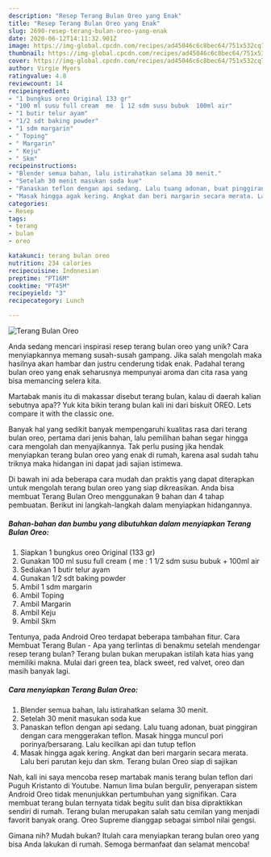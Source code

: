 ```yaml
---
description: "Resep Terang Bulan Oreo yang Enak"
title: "Resep Terang Bulan Oreo yang Enak"
slug: 2690-resep-terang-bulan-oreo-yang-enak
date: 2020-06-12T14:11:32.901Z
image: https://img-global.cpcdn.com/recipes/ad45046c6c8bec64/751x532cq70/terang-bulan-oreo-foto-resep-utama.jpg
thumbnail: https://img-global.cpcdn.com/recipes/ad45046c6c8bec64/751x532cq70/terang-bulan-oreo-foto-resep-utama.jpg
cover: https://img-global.cpcdn.com/recipes/ad45046c6c8bec64/751x532cq70/terang-bulan-oreo-foto-resep-utama.jpg
author: Virgie Myers
ratingvalue: 4.8
reviewcount: 14
recipeingredient:
- "1 bungkus oreo Original 133 gr"
- "100 ml susu full cream  me  1 12 sdm susu bubuk  100ml air"
- "1 butir telur ayam"
- "1/2 sdt baking powder"
- "1 sdm margarin"
- " Toping"
- " Margarin"
- " Keju"
- " Skm"
recipeinstructions:
- "Blender semua bahan, lalu istirahatkan selama 30 menit."
- "Setelah 30 menit masukan soda kue"
- "Panaskan teflon dengan api sedang. Lalu tuang adonan, buat pinggiran dengan cara menggerakan teflon. Masak hingga muncul pori porinya/bersarang. Lalu kecilkan api dan tutup teflon"
- "Masak hingga agak kering. Angkat dan beri margarin secara merata. Lalu beri parutan keju dan skm. Terang bulan Oreo siap di sajikan"
categories:
- Resep
tags:
- terang
- bulan
- oreo

katakunci: terang bulan oreo 
nutrition: 234 calories
recipecuisine: Indonesian
preptime: "PT16M"
cooktime: "PT45M"
recipeyield: "3"
recipecategory: Lunch

---
```



![Terang Bulan Oreo](https://img-global.cpcdn.com/recipes/ad45046c6c8bec64/751x532cq70/terang-bulan-oreo-foto-resep-utama.jpg)

Anda sedang mencari inspirasi resep terang bulan oreo yang unik? Cara menyiapkannya memang susah-susah gampang. Jika salah mengolah maka hasilnya akan hambar dan justru cenderung tidak enak. Padahal terang bulan oreo yang enak seharusnya mempunyai aroma dan cita rasa yang bisa memancing selera kita.

Martabak manis itu di makassar disebut terang bulan, kalau di daerah kalian sebutnya apa?? Yuk kita bikin terang bulan kali ini dari biskuit OREO. Lets compare it with the classic one.

Banyak hal yang sedikit banyak mempengaruhi kualitas rasa dari terang bulan oreo, pertama dari jenis bahan, lalu pemilihan bahan segar hingga cara mengolah dan menyajikannya. Tak perlu pusing jika hendak menyiapkan terang bulan oreo yang enak di rumah, karena asal sudah tahu triknya maka hidangan ini dapat jadi sajian istimewa.


Di bawah ini ada beberapa cara mudah dan praktis yang dapat diterapkan untuk mengolah terang bulan oreo yang siap dikreasikan. Anda bisa membuat Terang Bulan Oreo menggunakan 9 bahan dan 4 tahap pembuatan. Berikut ini langkah-langkah dalam menyiapkan hidangannya.

<!--inarticleads1-->

##### Bahan-bahan dan bumbu yang dibutuhkan dalam menyiapkan Terang Bulan Oreo:

1. Siapkan 1 bungkus oreo Original (133 gr)
1. Gunakan 100 ml susu full cream ( me : 1 1/2 sdm susu bubuk + 100ml air
1. Sediakan 1 butir telur ayam
1. Gunakan 1/2 sdt baking powder
1. Ambil 1 sdm margarin
1. Ambil  Toping
1. Ambil  Margarin
1. Ambil  Keju
1. Ambil  Skm


Tentunya, pada Android Oreo terdapat beberapa tambahan fitur. Cara Membuat Terang Bulan - Apa yang terlintas di benakmu setelah mendengar resep terang bulan? Terang bulan bukan merupakan istilah kata hias yang memiliki makna. Mulai dari green tea, black sweet, red valvet, oreo dan masih banyak lagi. 

<!--inarticleads2-->

##### Cara menyiapkan Terang Bulan Oreo:

1. Blender semua bahan, lalu istirahatkan selama 30 menit.
1. Setelah 30 menit masukan soda kue
1. Panaskan teflon dengan api sedang. Lalu tuang adonan, buat pinggiran dengan cara menggerakan teflon. Masak hingga muncul pori porinya/bersarang. Lalu kecilkan api dan tutup teflon
1. Masak hingga agak kering. Angkat dan beri margarin secara merata. Lalu beri parutan keju dan skm. Terang bulan Oreo siap di sajikan


Nah, kali ini saya mencoba resep martabak manis terang bulan teflon dari Puguh Kristanto di Youtube. Namun lima bulan bergulir, penyerapan sistem Android Oreo tidak menunjukkan pertumbuhan yang signifikan. Cara membuat terang bulan ternyata tidak begitu sulit dan bisa dipraktikkan sendiri di rumah. Terang bulan merupakan salah satu cemilan yang menjadi favorit banyak orang. Oreo Supreme dianggap sebagai simbol nilai gengsi. 

Gimana nih? Mudah bukan? Itulah cara menyiapkan terang bulan oreo yang bisa Anda lakukan di rumah. Semoga bermanfaat dan selamat mencoba!
